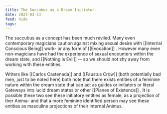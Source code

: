 ```yaml
---
title: The Succubus as a Dream Initiator
date: 2023-03-23
feed: hide
tags:
---
```


The succubus as a concept has been much reviled. Many even contemporary magicians caution against mixing sexual desire with [[Internal Conscious Being]] work- or any form of [[Evocation]] . However many even non-magicians have had the experience of sexual encounters within the dream state, and [[Nothing is Evil]] -- so we should not shy away from working with these entities. 

Writers like [[Carlos Castenada]] and [[Faustus Crow]] (both potentially bad men, just to be noted here) both note that there exists entities of a feminine nature within the dream state that can act as guides or initiators or literal Gateways into lucid dream states or other [[Planes of Existence]] . It is possible these two see these initiatory entities as female, as a projection of ther Anima- and that a more feminine identified person may see these entities as masculine projections of their internal Animus.